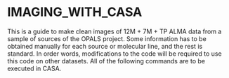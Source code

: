 # IMAGING_WITH_CASA
This is a guide to make clean images of 12M + 7M + TP ALMA data from a sample of sources of the OPALS project.
Some information has to be obtained manually for each source or molecular line, and the rest is standard.
In order words, modifications to the code will be required to use this code on other datasets.
All of the following commands are to be executed in CASA.
